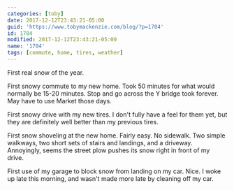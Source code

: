 ```yaml
---
categories: [toby]
date: 2017-12-12T23:43:21-05:00
guid: 'https://www.tobymackenzie.com/blog/?p=1704'
id: 1704
modified: 2017-12-12T23:43:21-05:00
name: '1704'
tags: [commute, home, tires, weather]
---
```


First real snow of the year.<!--more-->

First snowy commute to my new home.  Took 50 minutes for what would normally be 15-20 minutes.  Stop and go across the Y bridge took forever.  May have to use Market those days.

First snowy drive with my new tires.  I don't fully have a feel for them yet, but they are definitely well better than my previous tires.

First snow shoveling at the new home.  Fairly easy.  No sidewalk.  Two simple walkways, two short sets of stairs and landings, and a driveway.  Annoyingly, seems the street plow pushes its snow right in front of my drive.

First use of my garage to block snow from landing on my car.  Nice.  I woke up late this morning, and wasn't made more late by cleaning off my car.
